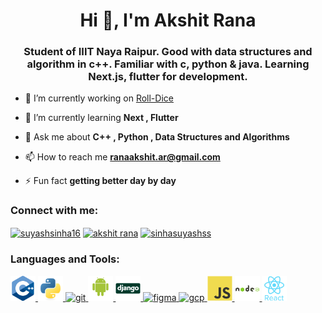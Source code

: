 <h1 align="center">Hi 👋, I'm Akshit Rana</h1>
<h3 align="center">Student of IIIT Naya Raipur. Good with data structures and algorithm in c++. Familiar with c, python & java. Learning Next.js, flutter for development. </h3>


<!---
<p align="left"> <img src="https://komarev.com/ghpvc/?username=Akshit-Rana&label=Profile%20views&color=0e75b6&style=flat" alt="Akshit-Rana" /> </p>

<p align="left"> <a href="https://github.com/ryo-ma/github-profile-trophy"><img src="https://github-profile-trophy.vercel.app/?username=Akshit-Rana" alt="Akshit-Rana" /></a> </p>
-->

- 🔭 I’m currently working on [Roll-Dice](https://github.com/Akshit-Rana/Roll-Dice-APP)

- 🌱 I’m currently learning **Next , Flutter**

- 💬 Ask me about **C++ , Python , Data Structures and Algorithms**

- 📫 How to reach me **ranaakshit.ar@gmail.com**

- ⚡ Fun fact **getting better day by day**

<h3 align="left">Connect with me:</h3>
<p align="left">
<a href="https://twitter.com/suyashsinha16" target="blank"><img align="center" src="https://raw.githubusercontent.com/rahuldkjain/github-profile-readme-generator/master/src/images/icons/Social/twitter.svg" alt="suyashsinha16" height="30" width="40" /></a>
<a href="https://www.linkedin.com/in/akshit-rana-37a557209/" target="blank"><img align="center" src="https://raw.githubusercontent.com/rahuldkjain/github-profile-readme-generator/master/src/images/icons/Social/linked-in-alt.svg" alt="akshit rana" height="30" width="40" /></a>
<a href="https://auth.geeksforgeeks.org/user/sinhasuyashss" target="blank"><img align="center" src="https://raw.githubusercontent.com/rahuldkjain/github-profile-readme-generator/master/src/images/icons/Social/geeks-for-geeks.svg" alt="sinhasuyashss" height="30" width="40" /></a>
</p>

<h3 align="left">Languages and Tools:</h3>
<p align="left"> <a href="https://www.w3schools.com/cpp/" target="_blank" rel="noreferrer"> <img src="https://raw.githubusercontent.com/devicons/devicon/master/icons/cplusplus/cplusplus-original.svg" alt="cplusplus" width="40" height="40"/> </a> <a href="https://www.python.org" target="_blank" rel="noreferrer"> <img src="https://raw.githubusercontent.com/devicons/devicon/master/icons/python/python-original.svg" alt="python" width="40" height="40"/> </a> <a href="https://git-scm.com/" target="_blank" rel="noreferrer"> <img src="https://www.vectorlogo.zone/logos/git-scm/git-scm-icon.svg" alt="git" width="40" height="40"/> </a> <a href="https://developer.android.com" target="_blank" rel="noreferrer"> <img src="https://raw.githubusercontent.com/devicons/devicon/master/icons/android/android-original-wordmark.svg" alt="android" width="40" height="40"/> </a>    <a href="https://www.djangoproject.com/" target="_blank" rel="noreferrer"> <img src="https://raw.githubusercontent.com/devicons/devicon/master/icons/django/django-original.svg" alt="django" width="40" height="40"/> </a> <a href="https://www.figma.com/" target="_blank" rel="noreferrer"> <img src="https://www.vectorlogo.zone/logos/figma/figma-icon.svg" alt="figma" width="40" height="40"/> </a>  <a href="https://cloud.google.com" target="_blank" rel="noreferrer"> <img src="https://www.vectorlogo.zone/logos/google_cloud/google_cloud-icon.svg" alt="gcp" width="40" height="40"/> </a>  <a href="https://developer.mozilla.org/en-US/docs/Web/JavaScript" target="_blank" rel="noreferrer"> <img src="https://raw.githubusercontent.com/devicons/devicon/master/icons/javascript/javascript-original.svg" alt="javascript" width="40" height="40"/> </a>  <a href="https://nodejs.org" target="_blank" rel="noreferrer"> <img src="https://raw.githubusercontent.com/devicons/devicon/master/icons/nodejs/nodejs-original-wordmark.svg" alt="nodejs" width="40" height="40"/> </a>  <a href="https://reactjs.org/" target="_blank" rel="noreferrer"> <img src="https://raw.githubusercontent.com/devicons/devicon/master/icons/react/react-original-wordmark.svg" alt="react" width="40" height="40"/> </a> </p>

<!---
<p><img align="left" src="https://github-readme-stats.vercel.app/api/top-langs?username=Akshit-Rana&show_icons=true&locale=en&layout=compact" alt="Akshit-Rana" /></p>

<p>&nbsp;<img align="center" src="https://github-readme-stats.vercel.app/api?username=Akshit-Rana&show_icons=true&locale=en" alt="Akshit-Rana" /></p>

<p><img align="center" src="https://github-readme-streak-stats.herokuapp.com/?user=Akshit-Rana&" alt="Akshit-Rana" /></p>
-->
